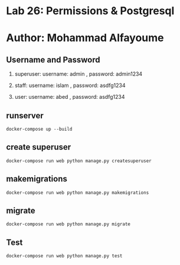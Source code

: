 # Lab 26: Permissions & Postgresql

# Author: Mohammad Alfayoume

## Username and Password

1. superuser: username: admin , password: admin1234

2. staff: username: islam , password: asdfg1234

3. user: username: abed , password: asdfg1234

## runserver

`docker-compose up --build`

## create superuser
`docker-compose run web python manage.py createsuperuser`

## makemigrations
`docker-compose run web python manage.py makemigrations`

## migrate
`docker-compose run web python manage.py migrate`

## Test
`docker-compose run web python manage.py test`

